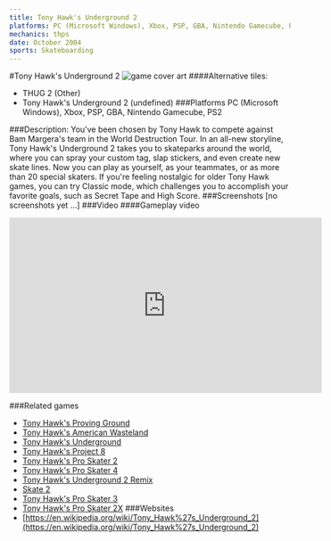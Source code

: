 ```yaml
---
title: Tony Hawk's Underground 2
platforms: PC (Microsoft Windows), Xbox, PSP, GBA, Nintendo Gamecube, PS2
mechanics: thps
date: October 2004
sports: Skateboarding
---
```

#Tony Hawk's Underground 2
![game cover art](//images.igdb.com/igdb/image/upload/t_cover_big/oy9ytaclgoe0i52ukmtk.jpg "Logo Title Text 1")
####Alternative tiles:
* THUG 2 (Other)
* Tony Hawk's Underground 2 (undefined)
###Platforms
PC (Microsoft Windows), Xbox, PSP, GBA, Nintendo Gamecube, PS2

###Description:
You've been chosen by Tony Hawk to compete against Bam Margera's team in the World Destruction Tour. In an all-new storyline, Tony Hawk's Underground 2 takes you to skateparks around the world, where you can spray your custom tag, slap stickers, and even create new skate lines. Now you can play as yourself, as your teammates, or as more than 20 special skaters. If you're feeling nostalgic for older Tony Hawk games, you can try Classic mode, which challenges you to accomplish your favorite goals, such as Secret Tape and High Score.
###Screenshots
[no screenshots yet ...]
###Video
####Gameplay video

<iframe width="560" height="315" src="https://www.youtube.com/embed/uU9w5yXAlj4" frameborder="0" allowfullscreen></iframe>

###Related games
* [Tony Hawk's Proving Ground](/games/tony-hawk-s-proving-ground-2700/)
* [Tony Hawk's American Wasteland](/games/tony-hawk-s-american-wasteland-7219/)
* [Tony Hawk's Underground](/games/tony-hawk-s-underground-2698/)
* [Tony Hawk's Project 8](/games/tony-hawk-s-project-8-6204/)
* [Tony Hawk's Pro Skater 2](/games/tony-hawk-s-pro-skater-2-913/)
* [Tony Hawk's Pro Skater 4](/games/tony-hawk-s-pro-skater-4-915/)
* [Tony Hawk's Underground 2 Remix](/games/tony-hawks-underground-2-remix-22311/)
* [Skate 2](/games/skate-2-2586/)
* [Tony Hawk's Pro Skater 3](/games/tony-hawk-s-pro-skater-3-914/)
* [Tony Hawk's Pro Skater 2X](/games/tony-hawks-pro-skater-2x-47325/)
###Websites
* [https://en.wikipedia.org/wiki/Tony_Hawk%27s_Underground_2](https://en.wikipedia.org/wiki/Tony_Hawk%27s_Underground_2)
